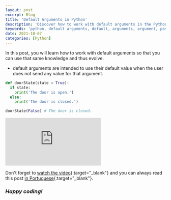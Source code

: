 ```yaml
---
layout: post
excerpt: Blog
title: 'Default Arguments in Python'
description: 'Discover how to work with default arguments in the Python programming language. Get answers to your questions with the theory and examples presented.'
keywords: 'python, default arguments, default, arguments, argument, post'
date: 2021-10-07
categories: [Python]
---
```


In this post, you will learn how to work with default arguments so that you can use that same knowledge and thus evolve.

- default arguments are intended to use their default value when the user does not send any value for that argument.

```python
def doorState(state = True):
  if state:
    print('The door is open.')
  else:
    print('The door is closed.')

doorState(False) # The door is closed.
```

<div class="video-container">
  <iframe src="https://www.youtube.com/embed/dWk0XVIto3w" frameborder="0" allowfullscreen></iframe>
</div>

Don't forget to [watch the video](https://youtu.be/dWk0XVIto3w){:target="\_blank"} and you can always read this post [in Portuguese](https://caffeinealgorithm.com/blog/20211007/argumentos-padrao-em-python/){:target="\_blank"}.

### _Happy coding!_
